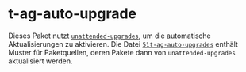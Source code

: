 # t-ag-auto-upgrade

Dieses Paket nutzt [`unattended-upgrades`](https://github.com/mvo5/unattended-upgrades), um die automatische Aktualisierungen zu aktivieren.
Die Datei [`51t-ag-auto-upgrades`](src/51t-ag-auto-upgrades) enthält Muster für Paketquellen, deren Pakete dann von `unattended-upgrades` aktualisiert werden.